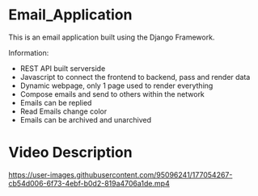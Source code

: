 # Email_Application
This is an email application built using the Django Framework.

Information:
- REST API built serverside
- Javascript to connect the frontend to backend, pass and render data
- Dynamic webpage, only 1 page used to render everything
- Compose emails and send to others within the network
- Emails can be replied
- Read Emails change color
- Emails can be archived and unarchived

# Video Description

https://user-images.githubusercontent.com/95096241/177054267-cb54d006-6f73-4ebf-b0d2-819a4706a1de.mp4

